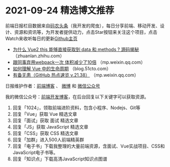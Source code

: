 # 2021-09-24 精选博文推荐

前端日报栏目数据来自[码农头条](https://toutiao.qdkfweb.cn/)（我开发的爬虫），每日分享前端、移动开发、设计、资源和资讯等，为开发者提供动力，点击Star按钮来关注这个项目，点击Watch来收听每日的更新[Github主页](https://github.com/kujian/frontendDaily)
* [为什么 Vue2 this 能够直接获取到 data 和 methods ? 源码揭秘](https://zhuanlan.zhihu.com/p/413075476) （zhuanlan.zhihu.com）
* [跟同事弃用webpack一次 体积减少了10倍](https://mp.weixin.qq.com/s?__biz=MzkwODIwMDY2OQ==&mid=2247491579&idx=1&sn=2bde9b9a5788ce360d9e61369ab62c16) （mp.weixin.qq.com）
* [如何理解 Vue 中的生命周期](https://blog.51cto.com/u_13578653/3995193) （blog.51cto.com）
* [有备无患（GitHub 热点速览 v.21.38）](https://mp.weixin.qq.com/s/kC7tRb_pdSPN3vZhNv3kGg) （mp.weixin.qq.com）

日报维护作者：[前端博客](https://qdkfweb.cn/) 、 [微博](http://weibo.com/kujian) 和 [微信公众号](https://open.weixin.qq.com/qr/code?username=caibaojian_com)

我的微信公众号：[前端开发博客](https://open.weixin.qq.com/qr/code?username=caibaojian_com)，在后台回复以下关键字可以获取资源。

1. 回复「1024」，领取前端进阶资料，包含小程序、Nodejs、Git等
2. 回复「Vue」获取 Vue 精选文章
3. 回复「面试」获取 面试 精选文章
4. 回复「JS」获取 JavaScript 精选文章
5. 回复「CSS」获取 CSS 精选文章
6. 回复「加群」进入500人前端精英群
7. 回复「电子书」下载我整理的大量前端资源，含面试、Vue实战项目、CSS和JavaScript电子书等。
8. 回复「知识点」下载高清JavaScript知识点图谱